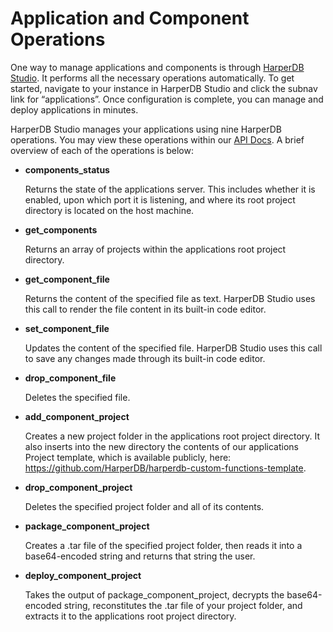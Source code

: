 # Application and Component Operations

One way to manage applications and components is through [HarperDB Studio](../harperdb-studio/README.md). It performs all the necessary operations automatically. To get started, navigate to your instance in HarperDB Studio and click the subnav link for “applications”. Once configuration is complete, you can manage and deploy applications in minutes.

HarperDB Studio manages your applications using nine HarperDB operations. You may view these operations within our [API Docs](https://api.harperdb.io/). A brief overview of each of the operations is below:



* **components_status**

   Returns the state of the applications server. This includes whether it is enabled, upon which port it is listening, and where its root project directory is located on the host machine.

* **get_components**

   Returns an array of projects within the applications root project directory.

* **get_component_file**

   Returns the content of the specified file as text. HarperDB Studio uses this call to render the file content in its built-in code editor.

* **set_component_file**

   Updates the content of the specified file. HarperDB Studio uses this call to save any changes made through its built-in code editor.

* **drop_component_file**

   Deletes the specified file.

* **add_component_project**

   Creates a new project folder in the applications root project directory. It also inserts into the new directory the contents of our applications Project template, which is available publicly, here: https://github.com/HarperDB/harperdb-custom-functions-template.

* **drop_component_project**

   Deletes the specified project folder and all of its contents.

* **package_component_project**

   Creates a .tar file of the specified project folder, then reads it into a base64-encoded string and returns that string the user.

* **deploy_component_project**

   Takes the output of package_component_project, decrypts the base64-encoded string, reconstitutes the .tar file of your project folder, and extracts it to the applications root project directory.

